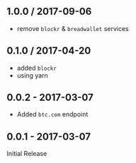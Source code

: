 1.0.0 / 2017-09-06
------------------

- remove `blockr` & `breadwallet` services

0.1.0 / 2017-04-20
------------------
- added `blockr`
- using yarn


0.0.2 - 2017-03-07
------------------
- Added `btc.com` endpoint


0.0.1 - 2017-03-07
------------------

Initial Release
